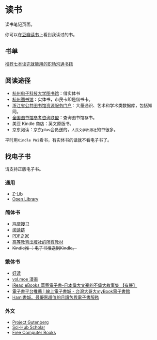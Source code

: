 # 读书

读书笔记页面。

你可以在[豆瓣读书](http://book.douban.com/people/luoxufeiyan/)上看到我读过的书。

## 书单
[推荐七本读完就能用的职场沟通书籍](https://mp.weixin.qq.com/s/yIIl109CAdAB3uJ8PJQaug)

## 阅读途径

* [杭州电子科技大学图书馆](http://210.32.33.91:8080/reader/login.php)：借实体书
* [杭州图书馆](https://www.hzlib.net/index.htm)：实体书，市民卡即是借书卡。
* [浙江省公共图书馆资源服务门户](http://zjisa.zjlib.cn/home/zy_home.jsp)：大量通识、艺术和学术类数据库，包括知网。
* [全国图书馆参考咨询联盟](http://www.ucdrs.superlib.net/)：查询图书馆存书。
* 美亚 Kindle 商店：英文原版书。
* 京东阅读：京东plus会员送的，`人民文学出版社`的书很多。

平时用`Kindle PW2`看书，有实体书的话就不看电子书了。

## 找电子书

请支持正版电子书。

### 通用

* [Z-Lib](https://z-lib.org/)
* [Open Library](https://openlibrary.org/)
### 简体书

* [鸠摩搜书](https://www.jiumodiary.com)
* [阅读链](https://www.yuedu.pro)
* [PDF之家](https://pdfzj.com/)
* [高等教育出版社的所有教材](https://ebook.hep.com.cn/ebooks/index.html)
* <del>Kindle推 ：电子书推送到Kindle。</del>

### 繁体书
* [好读](http://www.haodoo.net/)
* [vol.moe 漫画](https://vol.moe/)
* [iRead eBooks 華藝電子書-日本偉大文豪的不偉大故事集 【有聲】](https://www.airitibooks.com/)
* [電子書平台推薦 | 線上電子書城 - 台灣大哥大myBook電子書館](https://mybook.taiwanmobile.com/book)
* [Hami書城。最優惠超值的月讀包與電子書服務](https://bookstore.emome.net/Homes/book)


### 外文
* [Project Gutenberg](http://www.gutenberg.org/help/new_website.html)
* [Sci-Hub Scholar](https://sci-hub.se/)
* [Free Computer Books](https://freecomputerbooks.com/)
